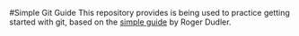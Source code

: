 #Simple Git Guide
This repository provides is being used to practice getting started with git, based on the [simple guide](https://rogerdudler.github.io/git-guide/) by Roger Dudler.